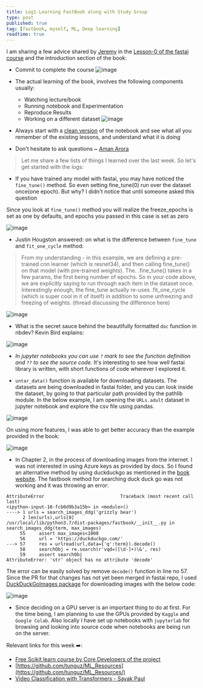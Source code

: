 ```yaml
---
title: Log1-Learning FastBook along with Study Group
type: post
published: true
tag: [fastbook, myself, ML, Deep learning]
readtime: true
---
```


I am sharing a few advice shared by [Jeremy](https://twitter.com/jeremyphoward) in the [Lesson-0 of the fastai course](https://youtu.be/gGxe2mN3kAg) and the introduction section of the book:

- Commit to complete the course
![image](https://user-images.githubusercontent.com/24592806/122153546-db945800-ce80-11eb-8262-90c21f441354.png)

- The actual learning of the book, involves the following components usually:

  * Watching lecture/book
  * Running notebook and Experimentation
  * Reproduce Results
  * Working on a different dataset
![image](https://user-images.githubusercontent.com/24592806/122153598-f1098200-ce80-11eb-9a74-b0c53820ba9f.png)

- Always start with a [clean version](https://github.com/fastai/fastbook/tree/master/clean) of the notebook and see what all you remember of the existing lessons, and understand what 
it is doing

- Don't hesitate to ask questions ~ [Aman Arora](https://twitter.com/amaarora)

> Let me share a few lists of things I learned over the last week.
>  So let's get started with the logs:

- If you have trained any model with fastai, you may have noticed the `fine_tune()` method.  So even setting fine_tune(0) run over the dataset once(one epoch). But why?  I didn't notice that until someone asked this question

Since you look at `fine_tune()` method you will realize the freeze_epochs is set as one by defaults, and epochs you 
passed in this case is set as zero

![image](https://user-images.githubusercontent.com/24592806/122279178-64ed6e00-cf05-11eb-8f8d-5c76647f9112.png)


* Justin Hougston answered: on what is the difference between `fine_tune` and `fit_one_cycle` method:

 > From my understanding - in this example, we are defining a pre-trained cnn learner (which is resnet34), and then calling fine_tune() on that model (with pre-trained weights). The. .fine_tune() takes in a few params, the first being number of epochs. So in your code above, we are explicitly saying to run through each item in the dataset once. Interestingly enough, the fine_tune actually re-uses .fit_one_cycle (which is super cool in it of itself) in addition to some unfreezing and freezing of weights. (thread discussing the difference here)  

![image](https://user-images.githubusercontent.com/24592806/122279338-8fd7c200-cf05-11eb-906e-321f3ad83ced.png)


* What is the secret sauce behind the beautifully formatted `doc` function in nbdev?  Kevin Bird explains:

 ![image](https://user-images.githubusercontent.com/24592806/122275537-6f0d6d80-cf01-11eb-986e-581a20d91592.png)

* *In jupyter notebooks you can use `?` mark to see the function definition and `??` to see the source code.* It's interesting to see how well fastai library is written, with short functions of code wherever I explored it.

* `untar_data()` function is available for downloading datasets. The datasets are being downloaded in fastai folder, and you can look inside the dataset, by going to that particular path provided by the pathlib module. In the below example, I am opening the `URLs.adult` dataset in jupyter notebook and explore the csv file using pandas.

![image](https://user-images.githubusercontent.com/24592806/122274783-94e64280-cf00-11eb-9284-a2e4995d834a.png)

On using more features, I was able to get better accuracy than the example provided in the book:

![image](https://user-images.githubusercontent.com/24592806/122275217-1211b780-cf01-11eb-88f4-029056a152d3.png)


* In Chapter 2, in the process of downloading images from the internet. I was not interested in using Azure keys as provided by docs. So I found an alternative method by using duckduckgo as mentioned in the [book website](https://course.fast.ai/images#DuckDuckGo). The fastbook method for searching duck duck go was not working and it was throwing an error:

```
AttributeError                            Traceback (most recent call last)
<ipython-input-10-fcb0d9b3a15b> in <module>()
----> 1 urls = search_images_ddg('grizzly bear')
      2 len(urls),urls[0]
/usr/local/lib/python3.7/dist-packages/fastbook/__init__.py in search_images_ddg(term, max_images)
     55     assert max_images<1000
     56     url = 'https://duckduckgo.com/'
---> 57     res = urlread(url,data={'q':term}).decode()
     58     searchObj = re.search(r'vqd=([\d-]+)\&', res)
     59     assert searchObj
AttributeError: 'str' object has no attribute 'decode'
```

The error can be easily solved by remove `decode()` function in line no 57. Since the PR for that changes has not yet been merged in fastai repo, I used [DuckDuckGoImages package](https://github.com/deepanprabhu/duckduckgo-images-api) for downloading images with the below code:

![image](https://user-images.githubusercontent.com/24592806/122276492-76814680-cf02-11eb-8563-cedb86caaa3d.png)


* Since deciding on a GPU server is an important thing to do at first. For the time being, I am planning to use the GPUs provided by `Kaggle` and `Google Colab`. Also locally I have set up notebooks with `jupyterlab` for browsing and looking into source code when notebooks are being run on the server.


Relevant links for this week ➡️:

- [Free Scikit learn course by Core Developers of the project](https://www.fun-mooc.fr/en/courses/machine-learning-python-scikit-learn/)
- [https://github.com/tunguz/ML_Resources](https://github.com/tunguz/ML_Resources/)
- [Video Classification with Transformers - Sayak Paul](https://keras.io/examples/vision/video_transformers/)
